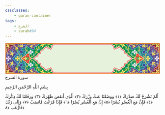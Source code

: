 ```yaml
---
cssclasses:
    - quran-container
tags:
    - الشرح
    - surah#94
---
```

<div class="quran-container">
<span class="second-border"></span>
<span class="border"></span>
<div class="head-container">
<img src="https://raw.githubusercontent.com/LORDyyyyy/obsidian-the_quran_vault/main/The%20Quran%20Vault/src/webview/surah_head.png" height=100>
<div class="surah-name">
<span class="surah-name-fnt">سورة الشرح</span>
</div>
</div>
<div class="quran-content">
<div class="name-of-god"> <p> بِسْمِ اللَّهِ الرَّحْمَنِ الرَّحِيمِ </p></div>
<p>
<span class="sign" id="f1">أَلَمْ نَشْرَحْ لَكَ صَدْرَكَ <span>﴿</span>١<span>﴾</span></span>
<span class="sign" id="f2">وَوَضَعْنَا عَنكَ وِزْرَكَ <span>﴿</span>٢<span>﴾</span></span>
<span class="sign" id="f3">الَّذِى أَنقَضَ ظَهْرَكَ <span>﴿</span>٣<span>﴾</span></span>
<span class="sign" id="f4">وَرَفَعْنَا لَكَ ذِكْرَكَ <span>﴿</span>٤<span>﴾</span></span>
<span class="sign" id="f5">فَإِنَّ مَعَ الْعُسْرِ يُسْرًا <span>﴿</span>٥<span>﴾</span></span>
<span class="sign" id="f6">إِنَّ مَعَ الْعُسْرِ يُسْرًا <span>﴿</span>٦<span>﴾</span></span>
<span class="sign" id="f7">فَإِذَا فَرَغْتَ فَانصَبْ <span>﴿</span>٧<span>﴾</span></span>
<span class="sign" id="f8">وَإِلَى رَبِّكَ فَارْغَب <span>﴿</span>٨<span>﴾</span></span>

</p>
</div>
<span class="border" style="margin-top:25px;"></span>
<span class="second-border-bottom"></span>
</div>
